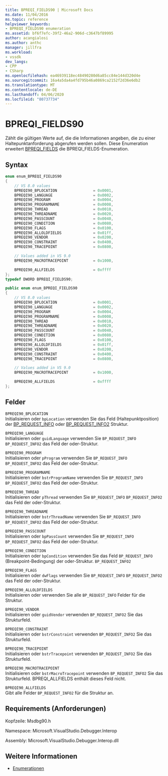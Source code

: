 ```yaml
---
title: BPREQI_FIELDS90 | Microsoft Docs
ms.date: 11/04/2016
ms.topic: reference
helpviewer_keywords:
- BPREQI_FIELDS90 enumeration
ms.assetid: bf6f7efc-39f2-46a2-906d-c3647bf89995
author: acangialosi
ms.author: anthc
manager: jillfra
ms.workload:
- vssdk
dev_langs:
- CPP
- CSharp
ms.openlocfilehash: ea46939118ec48490280d6a85cc84e144d320d4e
ms.sourcegitcommit: 16a4a5da4a4fd795b46a0869ca2152f2d36e6db2
ms.translationtype: MT
ms.contentlocale: de-DE
ms.lasthandoff: 04/06/2020
ms.locfileid: "80737734"
---
```

# <a name="bpreqi_fields90"></a>BPREQI_FIELDS90
Zählt die gültigen Werte auf, die die Informationen angeben, die zu einer Haltepunktanforderung abgerufen werden sollen. Diese Enumeration erweitert [BPREQI_FIELDS](../../../extensibility/debugger/reference/bpreqi-fields.md) die BPREQI_FIELDS-Enumeration.

## <a name="syntax"></a>Syntax

```cpp
enum enum_BPREQI_FIELDS90
{
    // VS 8.0 values
    BPREQI90_BPLOCATION                = 0x0001,
    BPREQI90_LANGUAGE                  = 0x0002,
    BPREQI90_PROGRAM                   = 0x0004,
    BPREQI90_PROGRAMNAME               = 0x0008,
    BPREQI90_THREAD                    = 0x0010,
    BPREQI90_THREADNAME                = 0x0020,
    BPREQI90_PASSCOUNT                 = 0x0040,
    BPREQI90_CONDITION                 = 0x0080,
    BPREQI90_FLAGS                     = 0x0100,
    BPREQI90_ALLOLDFIELDS              = 0x01ff,
    BPREQI90_VENDOR                    = 0x0200,
    BPREQI90_CONSTRAINT                = 0x0400,
    BPREQI90_TRACEPOINT                = 0x0800,

    // Values added in VS 9.0
    BPREQI90_MACROTRACEPOINT           = 0x1000,

    BPREQI90_ALLFIELDS                 = 0xffff
};
typedef DWORD BPREQI_FIELDS90;
```

```csharp
public enum enum_BPREQI_FIELDS90
{
    // VS 8.0 values
    BPREQI90_BPLOCATION                = 0x0001,
    BPREQI90_LANGUAGE                  = 0x0002,
    BPREQI90_PROGRAM                   = 0x0004,
    BPREQI90_PROGRAMNAME               = 0x0008,
    BPREQI90_THREAD                    = 0x0010,
    BPREQI90_THREADNAME                = 0x0020,
    BPREQI90_PASSCOUNT                 = 0x0040,
    BPREQI90_CONDITION                 = 0x0080,
    BPREQI90_FLAGS                     = 0x0100,
    BPREQI90_ALLOLDFIELDS              = 0x01ff,
    BPREQI90_VENDOR                    = 0x0200,
    BPREQI90_CONSTRAINT                = 0x0400,
    BPREQI90_TRACEPOINT                = 0x0800,

    // Values added in VS 9.0
    BPREQI90_MACROTRACEPOINT           = 0x1000,

    BPREQI90_ALLFIELDS                 = 0xffff
};
```

## <a name="fields"></a>Felder
`BPREQI90_BPLOCATION`\
Initialisieren oder `bpLocation` verwenden Sie das Feld (Haltepunktposition) der [BP_REQUEST_INFO](../../../extensibility/debugger/reference/bp-request-info.md) oder [BP_REQUEST_INFO2](../../../extensibility/debugger/reference/bp-request-info2.md) Struktur.

`BPREQI90_LANGUAGE`\
Initialisieren oder `guidLanguage` verwenden Sie `BP_REQUEST_INFO` `BP_REQUEST_INFO2` das Feld der oder-Struktur.

`BPREQI90_PROGRAM`\
Initialisieren oder `pProgram` verwenden Sie `BP_REQUEST_INFO` `BP_REQUEST_INFO2` das Feld der oder-Struktur.

`BPREQI90_PROGRAMNAME`\
Initialisieren oder `bstrProgramName` verwenden Sie `BP_REQUEST_INFO` `BP_REQUEST_INFO2` das Feld der oder-Struktur.

`BPREQI90_THREAD`\
Initialisieren oder `pThread` verwenden Sie `BP_REQUEST_INFO` `BP_REQUEST_INFO2` das Feld der oder-Struktur.

`BPREQI90_THREADNAME`\
Initialisieren oder `bstrThreadName` verwenden Sie `BP_REQUEST_INFO` `BP_REQUEST_INFO2` das Feld der oder-Struktur.

`BPREQI90_PASSCOUNT`\
Initialisieren oder `bpPassCount` verwenden Sie `BP_REQUEST_INFO` `BP_REQUEST_INFO2` das Feld der oder-Struktur.

`BPREQI90_CONDITION`\
Initialisieren oder `bpCondition` verwenden Sie das Feld `BP_REQUEST_INFO` (Breakpoint-Bedingung) der oder-Struktur. `BP_REQUEST_INFO2`

`BPREQI90_FLAGS`\
Initialisieren oder `dwFlags` verwenden Sie `BP_REQUEST_INFO` `BP_REQUEST_INFO2` das Feld der oder-Struktur.

`BPREQI90_ALLOLDFIELDS`\
Initialisieren oder verwenden Sie alle `BP_REQUEST_INFO` Felder für die Struktur.

`BPREQI90_VENDOR`\
Initialisieren oder `guidVendor` verwenden `BP_REQUEST_INFO2` Sie das Strukturfeld.

`BPREQI90_CONSTRAINT`\
Initialisieren oder `bstrConstraint` verwenden `BP_REQUEST_INFO2` Sie das Strukturfeld.

`BPREQI90_TRACEPOINT`\
Initialisieren oder `bstrTracepoint` verwenden `BP_REQUEST_INFO2` Sie das Strukturfeld.

`BPREQI90_MACROTRACEPOINT`\
Initialisieren oder `bstrMacroTracepoint` verwenden `BP_REQUEST_INFO2` Sie das Strukturfeld. BPREQI_ALLFIELDS enthält dieses Feld nicht.

`BPREQI90_ALLFIELDS`\
Gibt alle Felder `BP_REQUEST_INFO2` für die Struktur an.

## <a name="requirements"></a>Requirements (Anforderungen)
Kopfzeile: Msdbg90.h

Namespace: Microsoft.VisualStudio.Debugger.Interop

Assembly: Microsoft.VisualStudio.Debugger.Interop.dll

## <a name="see-also"></a>Weitere Informationen
- [Enumerationen](../../../extensibility/debugger/reference/enumerations-visual-studio-debugging.md)

